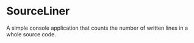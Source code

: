 # SourceLiner
A simple console application that counts the number of written lines in a whole source code.
